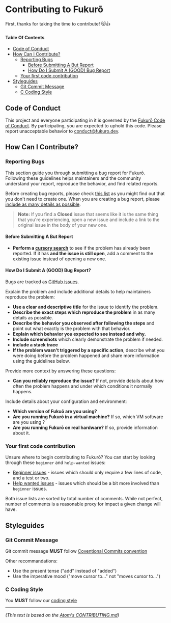 # Contributing to Fukurō

First, thanks for taking the time to contribute! :heart_eyes_cat::+1:

#### Table Of Contents

- [Code of Conduct](#code-of-conduct)
- [How Can I Contribute?](#how-can-i-contribute-)
  * [Reporting Bugs](#reporting-bugs)
      - [Before Submitting A But Report](#before-submitting-a-but-report)
      - [How Do I Submit A (GOOD) Bug Report](#how-do-i-submit-a--good--bug-report-)
  * [Your first code contribution](#your-first-code-contribution)
- [Styleguides](#styleguides)
  * [Git Commit Message](#git-commit-message)
  * [C Coding Style](#c-coding-style)

## Code of Conduct

This project and everyone participating in it is governed by the [Fukurō Code of Conduct](CODE_OF_CONDUCT.md). By participating, you are expected to uphold this code.
Please report unacceptable behavior to [conduct@fukuro.dev](mailto:conduct@fukuro.dev).

## How Can I Contribute?

### Reporting Bugs

This section guide you through submitting a bug report for Fukurō. Following these guidelines helps maintainers and the community understand your report, reproduce the behavior, and find related reports.

Before creating bug reports, please check [this list](#before-submitting-a-bug-report) as you might find out that you don't need to create one. When you are creating a bug report, please [include as many details as possible](#how-do-i-submit-a-good-bug-report).

> **Note:** If you find a **Closed** issue that seems like it is the same thing that you're experiencing, open a new issue and include a link to the original issue in the body of your new one.

#### Before Submitting A But Report

* **Perform a [cursory search](https://github.com/search?q=+is%3Aissue+user%3Fukuro)** to see if the problem has already been reported. If it has **and the issue is still open**, add a comment to the existing issue instead of opening a new one.

#### How Do I Submit A (GOOD) Bug Report?

Bugs are tracked as [GitHub issues](https://guides.github.com/features/issues/).

Explain the problem and include additional details to help maintainers reproduce the problem:

* **Use a clear and descriptive title** for the issue to identify the problem.
* **Describe the exact steps which reproduce the problem** in as many details as possible.
* **Describe the behavior you observed after following the steps** and point out what exactly is the problem with that behavior.
* **Explain which behavior you expected to see instead and why.**
* **Include screenshots** which clearly demonstrate the problem if needed. 
* **include a stack trace**
* **If the problem wasn't triggered by a specific action**, describe what you were doing before the problem happened and share more information using the guidelines below.

Provide more context by answering these questions:

* **Can you reliably reproduce the issue?** If not, provide details about how often the problem happens and under which conditions it normally happens.

Include details about your configuration and environment:

* **Which version of Fukuō are you using?**
* **Are you running Fukurō in a virtual machine?** If so, which VM software are you using ?
* **Are you running Fukurō on real hardware?** If so, provide information about it.

### Your first code contribution

Unsure where to begin contributing to Fukurō? You can start by looking through these `beginner` and `help-wanted` issues:

* [Beginner issues](https://github.com/search?utf8=%E2%9C%93&q=is%3Aopen+is%3Aissue+label%3Abeginner+label%3Ahelp-wanted+repo%3Ad0p1s4m4%2FFukuro+sort%3Acomments-desc) - issues which should only require a few lines of code, and a test or two.
* [Help wanted issues](https://github.com/search?q=is%3Aopen+is%3Aissue+label%3Ahelp-wanted+repo%3Ad0p1s4m4%2FFukuro+sort%3Acomments-desc+-label%3Abeginner) - issues which should be a bit more involved than `beginner` issues.

Both issue lists are sorted by total number of comments. While not perfect, number of comments is a reasonable proxy for impact a given change will have.

## Styleguides

### Git Commit Message

Git commit message **MUST** follow [Coventional Commits convention](https://www.conventionalcommits.org/en/v1.0.0/)

Other recommandations:
- Use the present tense ("add" instead of "added")
- Use the imperative mood ("move cursor to..." not "moves cursor to...")

### C Coding Style

You **MUST** follow our [coding style](http://style.d0p1.eu)

---

_(This text is based on the [Atom's CONTRIBUTING.md](https://github.com/atom/atom/blob/master/CONTRIBUTING.md))_
